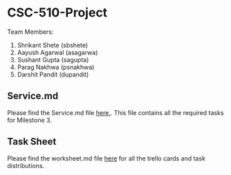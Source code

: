 # CSC-510-Project

Team Members:
1. Shrikant Shete (sbshete)
2. Aayush Agarwal (asagarwa)
3. Sushant Gupta (sagupta)
4. Parag Nakhwa (psnakhwa)
5. Darshit Pandit (dupandit)

## Service.md  

Please find the Service.md file [here.](https://github.ncsu.edu/sbshete/CSC-510-Project/blob/milestone3/SERVICE.md). This file contains all the required tasks for Milestone 3.

## Task Sheet

Please find the worksheet.md file [here](https://github.ncsu.edu/sbshete/CSC-510-Project/blob/milestone3/WORKSHEET.md) for all the trello cards and task distributions.
